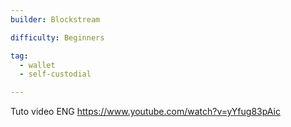 ```yaml
---
builder: Blockstream

difficulty: Beginners

tag: 
  - wallet
  - self-custodial

---
```


Tuto video ENG  https://www.youtube.com/watch?v=yYfug83pAic